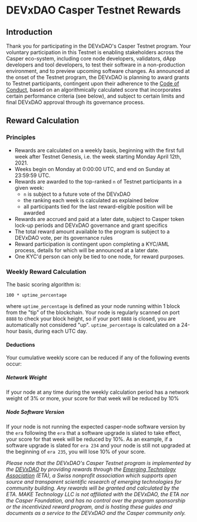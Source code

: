 # DEVxDAO Casper Testnet Rewards

## Introduction

Thank you for participating in the DEVxDAO's Casper Testnet program. Your voluntary participation in this Testnet is enabling 
stakeholders across the Casper eco-system, including core node developers, validators, dApp developers and tool developers,
to test their software in a non-production environment, and to preview upcoming software changes. 
As announced at the onset of the Testnet program, the DEVxDAO is planning to award grants to Testnet participants, contingent
upon their adherence to the [Code of Conduct](testnet.md), based on an algorithmically calculated score that incorporates
certain performance criteria (see below), and subject to certain limits and final DEVxDAO approval through its governance process.

## Reward Calculation

### Principles

* Rewards are calculated on a weekly basis, beginning with the first full week after Testnet Genesis, i.e. the week starting 
  Monday April 12th, 2021.
* Weeks begin on Monday at 0:00:00 UTC, and end on Sunday at 23:59:59 UTC.
* Rewards are awarded to the top-ranked `n` of Testnet participants in a given week:
    * `n` is subject to a future vote of the DEVxDAO
    * the ranking each week is calculated as explained below 
    * all participants tied for the last reward-eligible position will be awarded
* Rewards are accrued and paid at a later date, subject to Casper token lock-up periods and DEVxDAO governance and grant specifics
* The total reward amount available to the program is subject to a DEVxDAO vote, per its governance rules
* Reward participation is contingent upon completing a KYC/AML process, details for which will be announced at a later date.
* One KYC'd person can only be tied to one node, for reward purposes.

### Weekly Reward Calculation

The basic scoring algorithm is:

```shell
100 * uptime_percentage
```
where `uptime_percentage` is defined as your node running within 1 block from the "tip" of the blockchain. Your node is regularly scanned
on port `8888` to check your block height, so if your port `8888` is closed, you are automatically not considered "up". `uptime_percentage`
is calculated on a 24-hour basis, during each UTC day. 

#### Deductions

Your cumulative weekly score can be reduced if any of the following events occur:

##### Network Weight

If your node at any time during the weekly calculation period has a network weight of 3% or more, your score for that 
week will be reduced by 10%

##### Node Software Version

If your node is not running the expected casper-node software version by the `era` following the `era` that a software
upgrade is slated to take effect, your score for that week will be reduced by 10%. As an example, if a software upgrade is
slated for `era 234` and your node is still not upgraded at the beginning of `era 235`, you will lose 10% of your score.


_Please note that the DEVxDAO's Casper Testnet program is implemented by the [DEVxDAO](https://devxdao.com) by providing rewards 
through the [Emerging Technology Association](https://www.emergingte.ch) (ETA), a Swiss nonprofit association which supports open source 
and transparent scientific research of emerging technologies for community building. 
Any rewards will be granted and calculated by the ETA. MAKE Technology LLC is not affiliated
with the DEVxDAO, the ETA nor the Casper Foundation, and has no control over the program sponsorship or the incentivized
reward program, and is hosting these guides and documents as a service to the DEVxDAO and the Casper community only._
